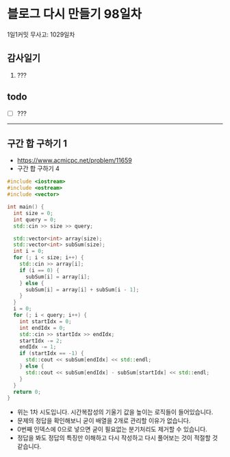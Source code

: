 # 블로그 다시 만들기 98일차

1일1커밋 무사고: 1029일차

## 감사일기

1. ???

## todo

- [ ] ???

---

## 구간 합 구하기 1 

- https://www.acmicpc.net/problem/11659
- 구간 합 구하기 4

```cpp 
#include <iostream>
#include <ostream>
#include <vector>

int main() {
  int size = 0;
  int query = 0;
  std::cin >> size >> query;

  std::vector<int> array(size);
  std::vector<int> subSum(size);
  int i = 0;
  for (; i < size; i++) {
    std::cin >> array[i];
    if (i == 0) {
      subSum[i] = array[i];
    } else {
      subSum[i] = array[i] + subSum[i - 1];
    }
  }
  i = 0;
  for (; i < query; i++) {
    int startIdx = 0;
    int endIdx = 0;
    std::cin >> startIdx >> endIdx;
    startIdx -= 2;
    endIdx -= 1;
    if (startIdx == -1) {
      std::cout << subSum[endIdx] << std::endl;
    } else {
      std::cout << subSum[endIdx] - subSum[startIdx] << std::endl;
    }
  }
  return 0;
}
```

- 위는 1차 시도입니다. 시간복잡성의 기울기 값을 높이는 로직들이 들어있습니다.
- 문제의 정답을 확인해보니 굳이 배열을 2개로 관리할 이유가 없습니다.
- 0번째 인덱스에 0으로 넣으면 굳이 필요없는 분기처리도 제거할 수 있습니다.
- 정답을 봐도 정답의 특징만 이해하고 다시 작성하고 다시 풀어보는 것이 적절할 것 같습니다.

